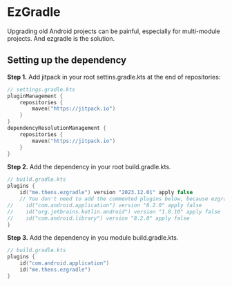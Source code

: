 # EzGradle

Upgrading old Android projects can be painful, especially for multi-module projects. And ezgradle is the solution.

## Setting up the dependency

**Step 1.** Add jitpack in your root settins.gradle.kts at the end of repositories:

```kotlin
// settings.gradle.kts
pluginManagement {
    repositories {
        maven("https://jitpack.io")
    }
}
dependencyResolutionManagement {
    repositories {
        maven("https://jitpack.io")
    }
}
```

**Step 2.** Add the dependency in your root build.gradle.kts.

```kotlin
// build.gradle.kts
plugins {
    id("me.thens.ezgradle") version "2023.12.01" apply false
    // You don't need to add the commented plugins below, because ezgradle has already add them.
//    id("com.android.application") version "8.2.0" apply false
//    id("org.jetbrains.kotlin.android") version "1.8.10" apply false
//    id("com.android.library") version "8.2.0" apply false
}
```

**Step 3.** Add the dependency in you module build.gradle.kts.

```kotlin
// build.gradle.kts
plugins {
    id("com.android.application")
    id("me.thens.ezgradle")
}
```